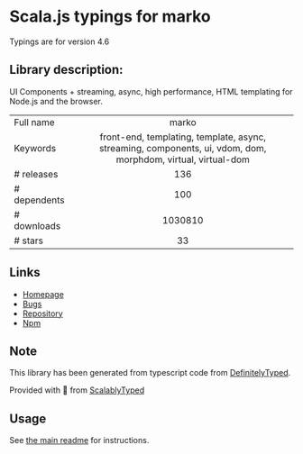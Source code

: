 
# Scala.js typings for marko

Typings are for version 4.6

## Library description:
UI Components + streaming, async, high performance, HTML templating for Node.js and the browser.

|                    |                 |
| ------------------ | :-------------: |
| Full name          | marko |
| Keywords           | front-end, templating, template, async, streaming, components, ui, vdom, dom, morphdom, virtual, virtual-dom |
| # releases         | 136 |
| # dependents       | 100 |
| # downloads        | 1030810 |
| # stars            | 33 |

## Links
- [Homepage](http://markojs.com/)
- [Bugs](https://github.com/marko-js/marko/issues)
- [Repository](https://github.com/marko-js/marko)
- [Npm](https://www.npmjs.com/package/marko)
    


## Note
This library has been generated from typescript code from [DefinitelyTyped](https://definitelytyped.org).

Provided with :purple_heart: from [ScalablyTyped](https://github.com/oyvindberg/ScalablyTyped)

## Usage
See [the main readme](../../readme.md) for instructions.


